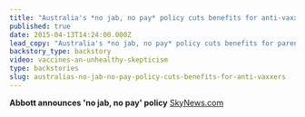 ```yaml
---
title: "Australia's *no jab, no pay* policy cuts benefits for anti-vaxxers"
published: true
date: 2015-04-13T14:24:00.000Z
lead_copy: "Australia's *no jab, no pay* policy cuts benefits for parents who won't vaccinate. Watch for some context on the antivaxxer controversy."
backstory_type: backstory
video: vaccines-an-unhealthy-skepticism
type: backstories
slug: australias-no-jab-no-pay-policy-cuts-benefits-for-anti-vaxxers
---
```


**Abbott announces 'no jab, no pay' policy**
[SkyNews.com](http://www.skynews.com.au/news/top-stories/2015/04/12/no-jabs--no-childcare-rebate-plan.html)


